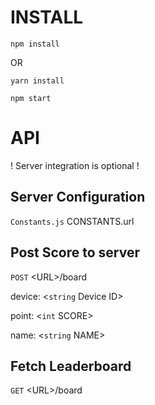 # INSTALL

`npm install`

OR

`yarn install`

`npm start`

# API
! Server integration is optional !

## Server Configuration
`Constants.js` CONSTANTS.url

## Post Score to server

`POST` \<URL>/board

device: <`string` Device ID>

point: <`int` SCORE>

name: <`string` NAME>

## Fetch Leaderboard

`GET` \<URL>/board